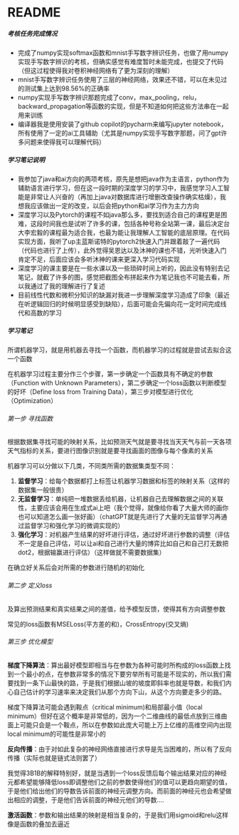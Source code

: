 # README

##### 考核任务完成情况

- 完成了numpy实现softmax函数和mnist手写数字辨识任务，也做了用numpy实现手写数字辨识的考核，但确实感觉有难度暂时未能完成，也提交了代码（但这过程使得我对卷积神经网络有了更为深刻的理解）
- mnist手写数字辨识任务使用了三层的神经网络，效果还不错，可以在未见过的测试集上达到98.56%的正确率
- numpy实现手写数字辨识那题完成了conv，max_pooling，relu，backward_propagation等函数的实现，但是不知道如何把这些方法串在一起用来训练
- 编译器我是使用安装了github copilot的pycharm来编写jupyter notebook，所有使用了一定的ai工具辅助（尤其是numpy实现手写数字那题，问了gpt许多问题来使得我可以理解代码）

##### 学习笔记说明

- 我参加了java和ai方向的两项考核，原先是想把java作为主语言，python作为辅助语言进行学习，但在这一段时期的深度学习的学习中，我感觉学习人工智能是非常让人兴奋的（再加上java对数据库进行增删改查操作确实枯燥），我想我应该做出一定的改变，以后会把python和ai学习作为主力方向
- 深度学习以及Pytorch的课程不如java那么多，要找到适合自己的课程更是困难，这段时间我也是试听了许多的课，包括各种号称全站第一课，最后决定台大李宏毅的课程最为适合我，也最为能让我理解人工智能的底层原理。在代码实现方面，我听了up主蓝斯诺特的pytorch2快速入门并跟着敲了一遍代码（代码也进行了上传），此外觉得吴恩达以及沐神的课也不错，光听快速入门肯定不足，后面应该会多听沐神的课来更深入学习代码实现
- 深度学习的课主要是在一些水课以及一些琐碎时间上听的，因此没有特别去记笔记，就截了许多的图，感觉把截图全布拼起来作为笔记我也不可能去看，所以我通过了我的理解进行了复述
- 目前线性代数和微积分知识的缺漏对我进一步理解深度学习造成了印象（最近在听逻辑回归的时候明显感受到缺陷），后面可能会先偏向花一定时间完成线代和高数的学习

##### 学习笔记

所谓机器学习，就是用机器去寻找一个函数，而机器学习的过程就是尝试去拟合这一个函数

在机器学习过程主要分作三个步骤，第一步确定一个函数具有不确定的参数（Function with Unknown Parameters），第二步确定一个loss函数以判断模型的好坏（Define loss from Training Data），第三步对模型进行优化（Optimization）

###### 第一步 寻找函数

根据数据集寻找可能的映射关系，比如预测天气就是要寻找当天天气与前一天各项天气指标的关系，要进行图像识别就是要寻找画面的图像与每个像素的关系

机器学习可以分做以下几类，不同类所需的数据集类型不同：

1. **监督学习**：给每个数据都打上标签让机器学习数据和标签的映射关系（这样的数据集一般很贵）
2. **无监督学习**：单纯把一堆数据丢给机器，让机器自己去理解数据之间的关联性，主要应该会用在生成式ai上吧（我个觉得，就像给你看了大量大师的画你也可以知道怎么画一张好画）（chatGPT就是先进行了大量的无监督学习再通过监督学习和强化学习的微调实现的）
3. **强化学习**：对机器产生结果的好坏进行评估，通过好坏进行参数的调整（评估不一定是自己评估，可以让ai和自己进行大量的博弈比如自己和自己打无数把dot2，根据输赢进行评估）（这样做就不需要数据集）

在确立好关系后会对所需的参数进行随机的初始化

###### 第二步 定义loss

及算出预测结果和真实结果之间的差值，给予模型反馈，使得其有方向调整参数

常见的loss函数有MSELoss(平方差的和)，CrossEntropy(交叉熵)

###### 第三步 优化模型

**梯度下降算法**：算出最好模型即相当与在参数为各种可能时所构成的loss函数上找到一个最小的点，在参数非常多的情况下要穷举所有可能是不现实的，所以我们需要找到一条下山最快的路，于是我们根据山坡的坡度即斜率也就是导数，和我们内心自己估计的学习速率来决定我们从那个方向下山，从这个方向要走多少的路。

梯度下降算法可能会遇到鞍点（critical minimum)和局部最小值（local minimum）但好在这个概率是非常低的，因为一个二维曲线的最低点放到三维曲面上可能只会是一个鞍点，所以在参数如此庞大可能上万上亿维的高维空间内出现local minimum的可能性是非常小的

**反向传播**：由于对如此复杂的神经网络直接进行求导是先当困难的，所以有了反向传播（实际也就是链式法则罢了）

我觉得3B1B的解释特别好，就是当遇到一个loss反馈后每个输出结果对应的神经元都希望能够降低loss即调整他们之前的参数使得他们的值可以更趋向期望的值，于是他们给出他们的导数告诉前面的神经元调整方向。而前面的神经元也会希望做出相应的调整，于是他们告诉前面的神经元他们的导数....

**激活函数**：参数和输出结果的映射是相当复杂的，于是我们用sigmoid和relu这样像是函数的叠加去逼近
